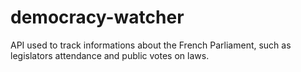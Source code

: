# democracy-watcher
API used to track informations about the French Parliament, such as legislators attendance and public votes on laws.
